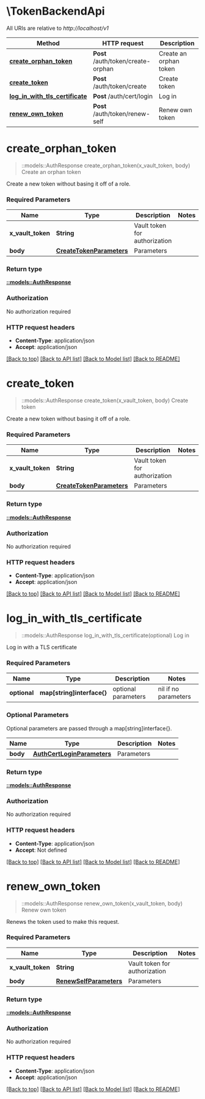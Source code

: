 # \TokenBackendApi

All URIs are relative to *http://localhost/v1*

Method | HTTP request | Description
------------- | ------------- | -------------
[**create_orphan_token**](TokenBackendApi.md#create_orphan_token) | **Post** /auth/token/create-orphan | Create an orphan token
[**create_token**](TokenBackendApi.md#create_token) | **Post** /auth/token/create | Create token
[**log_in_with_tls_certificate**](TokenBackendApi.md#log_in_with_tls_certificate) | **Post** /auth/cert/login | Log in
[**renew_own_token**](TokenBackendApi.md#renew_own_token) | **Post** /auth/token/renew-self | Renew own token


# **create_orphan_token**
> ::models::AuthResponse create_orphan_token(x_vault_token, body)
Create an orphan token

Create a new token without basing it off of a role.

### Required Parameters

Name | Type | Description  | Notes
------------- | ------------- | ------------- | -------------
  **x_vault_token** | **String**| Vault token for authorization | 
  **body** | [**CreateTokenParameters**](CreateTokenParameters.md)| Parameters | 

### Return type

[**::models::AuthResponse**](AuthResponse.md)

### Authorization

No authorization required

### HTTP request headers

 - **Content-Type**: application/json
 - **Accept**: application/json

[[Back to top]](#) [[Back to API list]](../README.md#documentation-for-api-endpoints) [[Back to Model list]](../README.md#documentation-for-models) [[Back to README]](../README.md)

# **create_token**
> ::models::AuthResponse create_token(x_vault_token, body)
Create token

Create a new token without basing it off of a role.

### Required Parameters

Name | Type | Description  | Notes
------------- | ------------- | ------------- | -------------
  **x_vault_token** | **String**| Vault token for authorization | 
  **body** | [**CreateTokenParameters**](CreateTokenParameters.md)| Parameters | 

### Return type

[**::models::AuthResponse**](AuthResponse.md)

### Authorization

No authorization required

### HTTP request headers

 - **Content-Type**: application/json
 - **Accept**: application/json

[[Back to top]](#) [[Back to API list]](../README.md#documentation-for-api-endpoints) [[Back to Model list]](../README.md#documentation-for-models) [[Back to README]](../README.md)

# **log_in_with_tls_certificate**
> ::models::AuthResponse log_in_with_tls_certificate(optional)
Log in

Log in with a TLS certificate

### Required Parameters

Name | Type | Description  | Notes
------------- | ------------- | ------------- | -------------
 **optional** | **map[string]interface{}** | optional parameters | nil if no parameters

### Optional Parameters
Optional parameters are passed through a map[string]interface{}.

Name | Type | Description  | Notes
------------- | ------------- | ------------- | -------------
 **body** | [**AuthCertLoginParameters**](AuthCertLoginParameters.md)| Parameters | 

### Return type

[**::models::AuthResponse**](AuthResponse.md)

### Authorization

No authorization required

### HTTP request headers

 - **Content-Type**: application/json
 - **Accept**: Not defined

[[Back to top]](#) [[Back to API list]](../README.md#documentation-for-api-endpoints) [[Back to Model list]](../README.md#documentation-for-models) [[Back to README]](../README.md)

# **renew_own_token**
> ::models::AuthResponse renew_own_token(x_vault_token, body)
Renew own token

Renews the token used to make this request.

### Required Parameters

Name | Type | Description  | Notes
------------- | ------------- | ------------- | -------------
  **x_vault_token** | **String**| Vault token for authorization | 
  **body** | [**RenewSelfParameters**](RenewSelfParameters.md)| Parameters | 

### Return type

[**::models::AuthResponse**](AuthResponse.md)

### Authorization

No authorization required

### HTTP request headers

 - **Content-Type**: application/json
 - **Accept**: application/json

[[Back to top]](#) [[Back to API list]](../README.md#documentation-for-api-endpoints) [[Back to Model list]](../README.md#documentation-for-models) [[Back to README]](../README.md)

